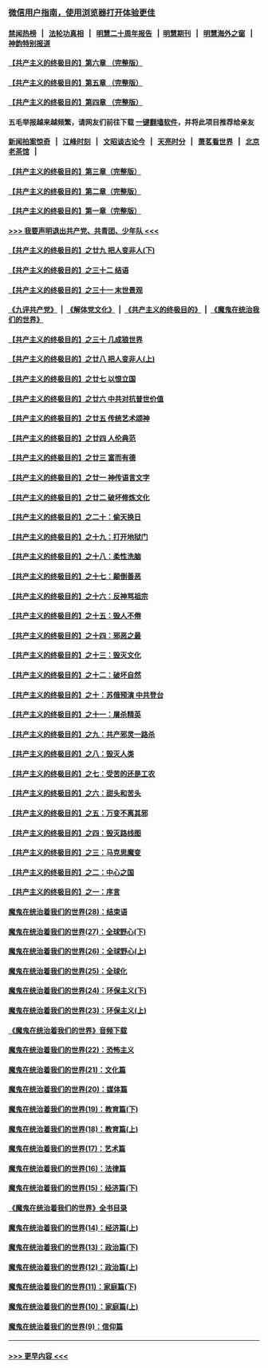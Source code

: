 ### [微信用户指南，使用浏览器打开体验更佳](https://github.com/gfw-breaker/banned-news1/blob/master/indexes/wechat-guide.md?t=0)
#### [禁闻热榜](热点新闻.md?t=0)  &nbsp;&nbsp;|&nbsp;&nbsp; [法轮功真相](https://github.com/gfw-breaker/truth/blob/master/README.md?t=0) &nbsp;&nbsp;|&nbsp;&nbsp; [明慧二十周年报告](https://github.com/gfw-breaker/mh-reports/blob/master/README.md?t=0) &nbsp;&nbsp;|&nbsp;&nbsp;[明慧期刊](https://github.com/gfw-breaker/mh-qikan) &nbsp;&nbsp;|&nbsp;&nbsp; [明慧海外之窗](https://github.com/gfw-breaker/mh-news/blob/master/README.md?t=0) &nbsp;&nbsp;|&nbsp;&nbsp; [神韵特别报道](https://github.com/gfw-breaker/mh-news/blob/master/shenyun.md?t=0)
#### [【共产主义的终极目的】第六章 （完整版）](../pages/nsc422/n11428913.md?t=02101244) 
#### [【共产主义的终极目的】第五章 （完整版）](../pages/nsc422/n11428912.md?t=02101244) 
#### [【共产主义的终极目的】第四章 （完整版）](../pages/nsc422/n11428907.md?t=02101244) 
#### 五毛举报越来越频繁，请网友们前往下载 [一键翻墙软件](https://github.com/gfw-breaker/ssr-accounts)，并将此项目推荐给亲友
#### [新闻拍案惊奇](https://github.com/gfw-breaker/banned-news1/blob/master/pages/link4.md) &nbsp;&nbsp;|&nbsp;&nbsp; [江峰时刻](https://github.com/gfw-breaker/banned-news1/blob/master/pages/link4.md) &nbsp;&nbsp;|&nbsp;&nbsp; [文昭谈古论今](https://github.com/gfw-breaker/banned-news1/blob/master/pages/link4.md) &nbsp;&nbsp;|&nbsp;&nbsp; [天亮时分](https://github.com/gfw-breaker/banned-news1/blob/master/pages/link4.md) &nbsp;&nbsp;|&nbsp;&nbsp; [萧茗看世界](https://github.com/gfw-breaker/banned-news1/blob/master/pages/link4.md) &nbsp;&nbsp;|&nbsp;&nbsp; [北京老茶馆](https://github.com/gfw-breaker/banned-news1/blob/master/pages/link4.md) &nbsp;&nbsp;|&nbsp;&nbsp; 
#### [【共产主义的终极目的】第三章（完整版）](../pages/nsc422/n11428848.md?t=02101244) 
#### [【共产主义的终极目的】第二章（完整版）](../pages/nsc422/n11428831.md?t=02101244) 
#### [【共产主义的终极目的】第一章（完整版）](../pages/nsc422/n11417651.md?t=02101244) 
#### [>>> 我要声明退出共产党、共青团、少年队 <<<](https://github.com/begood0513/goodnews/blob/master/quit/letter.md) 
#### [【共产主义的终极目的】之廿九 把人变非人(下)](../pages/nsc422/n11344140.md?t=02101244) 
#### [【共产主义的终极目的】之三十二 结语](../pages/nsc422/n11360535.md?t=02101244) 
#### [【共产主义的终极目的】之三十一 末世景观](../pages/nsc422/n11351129.md?t=02101244) 
#### [《九评共产党》](https://github.com/begood0513/9ping.md/blob/master/README.md) &nbsp;|&nbsp; [《解体党文化》](../../../../jtdwh.md/blob/master/README.md)  &nbsp;|&nbsp; [《共产主义的终极目的》](../../../../gczydzjmd.md/blob/master/README.md) &nbsp;|&nbsp; [《魔鬼在统治我们的世界》](../../../../mgztzwmdsj.md/blob/master/README.md) 
#### [【共产主义的终极目的】之三十 几成狼世界](../pages/nsc422/n11348280.md?t=02101244) 
#### [【共产主义的终极目的】之廿八 把人变非人(上)](../pages/nsc422/n11340492.md?t=02101244) 
#### [【共产主义的终极目的】之廿七 以恨立国](../pages/nsc422/n11336944.md?t=02101244) 
#### [【共产主义的终极目的】之廿六 中共对抗普世价值](../pages/nsc422/n11324785.md?t=02101244) 
#### [【共产主义的终极目的】之廿五 传统艺术颂神](../pages/nsc422/n11296396.md?t=02101244) 
#### [【共产主义的终极目的】之廿四 人伦典范](../pages/nsc422/n11296397.md?t=02101244) 
#### [【共产主义的终极目的】之廿三 富而有德](../pages/nsc422/n11283598.md?t=02101244) 
#### [【共产主义的终极目的】之廿一 神传语言文字](../pages/nsc422/n11263265.md?t=02101244) 
#### [【共产主义的终极目的】之廿二 破坏修炼文化](../pages/nsc422/n11245728.md?t=02101244) 
#### [【共产主义的终极目的】之二十：偷天换日](../pages/nsc422/n11238846.md?t=02101244) 
#### [【共产主义的终极目的】之十九：打开地狱门](../pages/nsc422/n11206376.md?t=02101244) 
#### [【共产主义的终极目的】之十八：柔性洗脑](../pages/nsc422/n11199994.md?t=02101244) 
#### [【共产主义的终极目的】之十七：颠倒善恶](../pages/nsc422/n11179782.md?t=02101244) 
#### [【共产主义的终极目的】之十六：反神骂祖宗](../pages/nsc422/n11166798.md?t=02101244) 
#### [【共产主义的终极目的】之十五：毁人不倦](../pages/nsc422/n11166792.md?t=02101244) 
#### [【共产主义的终极目的】之十四：邪恶之最](../pages/nsc422/n11150249.md?t=02101244) 
#### [【共产主义的终极目的】之十三：毁灭文化](../pages/nsc422/n11135227.md?t=02101244) 
#### [【共产主义的终极目的】之十二：破坏自然](../pages/nsc422/n11135214.md?t=02101244) 
#### [【共产主义的终极目的】之十：苏俄预演 中共登台](../pages/nsc422/n11118424.md?t=02101244) 
#### [【共产主义的终极目的】之十一：屠杀精英](../pages/nsc422/n11118442.md?t=02101244) 
#### [【共产主义的终极目的】之九：共产邪灵一路杀](../pages/nsc422/n11114139.md?t=02101244) 
#### [【共产主义的终极目的】之八：毁灭人类](../pages/nsc422/n11108503.md?t=02101244) 
#### [【共产主义的终极目的】之七：受苦的还是工农](../pages/nsc422/n11101809.md?t=02101244) 
#### [【共产主义的终极目的】之六：甜头和苦头](../pages/nsc422/n11096971.md?t=02101244) 
#### [【共产主义的终极目的】之五：万变不离其邪](../pages/nsc422/n11091285.md?t=02101244) 
#### [【共产主义的终极目的】之四：毁灭路线图](../pages/nsc422/n11086284.md?t=02101244) 
#### [【共产主义的终极目的】之三：马克思魔变](../pages/nsc422/n11061941.md?t=02101244) 
#### [【共产主义的终极目的】之二：中心之国](../pages/nsc422/n11047728.md?t=02101244) 
#### [【共产主义的终极目的】之一：序言](../pages/nsc422/n11086077.md?t=02101244) 
#### [魔鬼在统治着我们的世界(28)：结束语](../pages/nsc422/n10936246.md?t=02101244) 
#### [魔鬼在统治着我们的世界(27)：全球野心(下)](../pages/nsc422/n10928319.md?t=02101244) 
#### [魔鬼在统治着我们的世界(26)：全球野心(上)](../pages/nsc422/n10900318.md?t=02101244) 
#### [魔鬼在统治着我们的世界(25)：全球化](../pages/nsc422/n10788205.md?t=02101244) 
#### [魔鬼在统治着我们的世界(24)：环保主义(下)](../pages/nsc422/n10695307.md?t=02101244) 
#### [魔鬼在统治着我们的世界(23)：环保主义(上)](../pages/nsc422/n10688613.md?t=02101244) 
#### [《魔鬼在统治着我们的世界》音频下载](../pages/nsc422/n10635553.md?t=02101244) 
#### [魔鬼在统治着我们的世界(22)：恐怖主义](../pages/nsc422/n10614727.md?t=02101244) 
#### [魔鬼在统治着我们的世界(21)：文化篇](../pages/nsc422/n10597706.md?t=02101244) 
#### [魔鬼在统治着我们的世界(20)：媒体篇](../pages/nsc422/n10586579.md?t=02101244) 
#### [魔鬼在统治着我们的世界(19)：教育篇(下)](../pages/nsc422/n10564808.md?t=02101244) 
#### [魔鬼在统治着我们的世界(18)：教育篇(上)](../pages/nsc422/n10526970.md?t=02101244) 
#### [魔鬼在统治着我们的世界(17)：艺术篇](../pages/nsc422/n10499093.md?t=02101244) 
#### [魔鬼在统治着我们的世界(16)：法律篇](../pages/nsc422/n10485969.md?t=02101244) 
#### [魔鬼在统治着我们的世界(15)：经济篇(下)](../pages/nsc422/n10469975.md?t=02101244) 
#### [《魔鬼在统治着我们的世界》全书目录](../pages/nsc422/n10464261.md?t=02101244) 
#### [魔鬼在统治着我们的世界(14)：经济篇(上)](../pages/nsc422/n10457370.md?t=02101244) 
#### [魔鬼在统治着我们的世界(13)：政治篇(下)](../pages/nsc422/n10448270.md?t=02101244) 
#### [魔鬼在统治着我们的世界(12)：政治篇(上)](../pages/nsc422/n10444576.md?t=02101244) 
#### [魔鬼在统治着我们的世界(11)：家庭篇(下)](../pages/nsc422/n10440961.md?t=02101244) 
#### [魔鬼在统治着我们的世界(10)：家庭篇(上)](../pages/nsc422/n10435448.md?t=02101244) 
#### [魔鬼在统治着我们的世界(9)：信仰篇](../pages/nsc422/n10432159.md?t=02101244) 

----
#### [ >>> 更早内容 <<< ](../indexes/nsc422-earlier.md)
